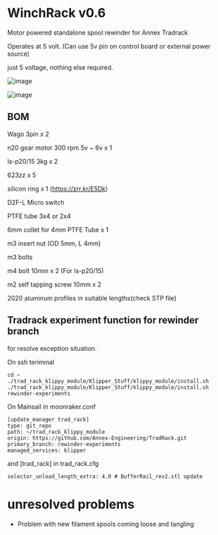 # WinchRack v0.6
Motor powered standalone spool rewinder for Annex Tradrack

Operates at 5 volt. (Can use 5v pin on control board or external power source)

just 5 voltage, nothing else required.

![image](https://github.com/v6cl/WinchRack/assets/16078263/c94f0b1d-32d0-4daa-8e72-0be90596ac8d)

![image](https://github.com/v6cl/WinchRack/assets/16078263/11d83d9b-03ac-4441-8721-6844db9099bf)


## BOM

Wago 3pin x 2

n20 gear motor 300 rpm 5v ~ 6v x  1 

ls-p20/15 3kg x 2 

623zz x 5

silicon ring x 1 (https://zrr.kr/E5Dk)

D2F-L Micro switch 

PTFE tube 3x4 or 2x4 

6mm collet for 4mm PTFE Tube x 1

m3 insert nut (OD 5mm, L 4mm)

m3 bolts 

m4 bolt 10mm x 2 (For ls-p20/15)

m2 self tapping screw 10mm x 2

2020 aluminum profiles in suitable lengths(check STP file)


## Tradrack experiment function for rewinder branch

for resolve exception situation.

On ssh teriminal

```
cd ~
./trad_rack_klippy_module/Klipper_Stuff/klippy_module/install.sh
./trad_rack_klippy_module/Klipper_Stuff/klippy_module/install.sh rewinder-experiments
```

On Mainsail in moonraker.conf

```
[update_manager trad_rack]
type: git_repo
path: ~/trad_rack_klippy_module
origin: https://github.com/Annex-Engineering/TradRack.git
primary_branch: rewinder-experiments
managed_services: klipper
```

and [trad_rack] in trad_rack.cfg

```
selector_unload_length_extra: 4.0 # BufferRail_rev2.stl update
```

# unresolved problems

- Problem with new filament spools coming loose and tangling


